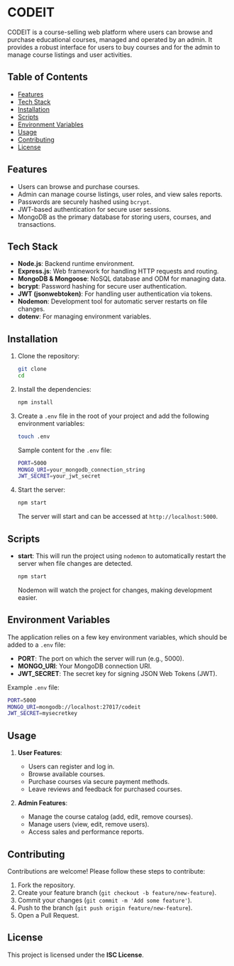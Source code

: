 # CODEIT

CODEIT is a course-selling web platform where users can browse and purchase educational courses, managed and operated by an admin. It provides a robust interface for users to buy courses and for the admin to manage course listings and user activities.

## Table of Contents
- [Features](#features)
- [Tech Stack](#tech-stack)
- [Installation](#installation)
- [Scripts](#scripts)
- [Environment Variables](#environment-variables)
- [Usage](#usage)
- [Contributing](#contributing)
- [License](#license)

## Features
- Users can browse and purchase courses.
- Admin can manage course listings, user roles, and view sales reports.
- Passwords are securely hashed using `bcrypt`.
- JWT-based authentication for secure user sessions.
- MongoDB as the primary database for storing users, courses, and transactions.

## Tech Stack
- **Node.js**: Backend runtime environment.
- **Express.js**: Web framework for handling HTTP requests and routing.
- **MongoDB & Mongoose**: NoSQL database and ODM for managing data.
- **bcrypt**: Password hashing for secure user authentication.
- **JWT (jsonwebtoken)**: For handling user authentication via tokens.
- **Nodemon**: Development tool for automatic server restarts on file changes.
- **dotenv**: For managing environment variables.

## Installation

1. Clone the repository:

   ```bash
   git clone 
   cd 
   ```

2. Install the dependencies:

   ```bash
   npm install
   ```

3. Create a `.env` file in the root of your project and add the following environment variables:

   ```bash
   touch .env
   ```

   Sample content for the `.env` file:

   ```bash
   PORT=5000
   MONGO_URI=your_mongodb_connection_string
   JWT_SECRET=your_jwt_secret
   ```

4. Start the server:

   ```bash
   npm start
   ```

   The server will start and can be accessed at `http://localhost:5000`.

## Scripts

- **start**: This will run the project using `nodemon` to automatically restart the server when file changes are detected.

   ```bash
   npm start
   ```

   Nodemon will watch the project for changes, making development easier.

## Environment Variables

The application relies on a few key environment variables, which should be added to a `.env` file:

- **PORT**: The port on which the server will run (e.g., 5000).
- **MONGO_URI**: Your MongoDB connection URI.
- **JWT_SECRET**: The secret key for signing JSON Web Tokens (JWT).

Example `.env` file:

```bash
PORT=5000
MONGO_URI=mongodb://localhost:27017/codeit
JWT_SECRET=mysecretkey
```

## Usage

1. **User Features**:
   - Users can register and log in.
   - Browse available courses.
   - Purchase courses via secure payment methods.
   - Leave reviews and feedback for purchased courses.

2. **Admin Features**:
   - Manage the course catalog (add, edit, remove courses).
   - Manage users (view, edit, remove users).
   - Access sales and performance reports.

## Contributing

Contributions are welcome! Please follow these steps to contribute:

1. Fork the repository.
2. Create your feature branch (`git checkout -b feature/new-feature`).
3. Commit your changes (`git commit -m 'Add some feature'`).
4. Push to the branch (`git push origin feature/new-feature`).
5. Open a Pull Request.

## License

This project is licensed under the **ISC License**.